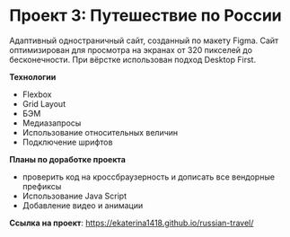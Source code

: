 # Проект 3: Путешествие по России

Адаптивный одностраничный сайт, созданный по макету Figma. Сайт оптимизирован для просмотра на экранах от 320 пикселей до бесконечности. При вёрстке использован подход Desktop First.

__Технологии__
* Flexbox
* Grid Layout
* БЭМ
* Медиазапросы
* Использование относительных величин
* Подключение шрифтов

__Планы по доработке проекта__
* проверить код на кроссбраузерность и дописать все вендорные префиксы
* Использование Java Script
* Добавление видео и анимации

__Ссылка на проект__:
https://ekaterina1418.github.io/russian-travel/
